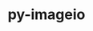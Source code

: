 ---
title: "py-imageio"
layout: cache
categories: [package, develop-2024-05-26]
meta: {"versions": ["2.34.0"], "compilers": ["gcc@=11.1.0", "gcc@=11.4.0", "gcc@=9.4.0", "oneapi@=2024.0.0"], "oss": ["ubuntu20.04", "ubuntu22.04"], "platforms": ["linux"], "targets": ["neoverse_v1", "neoverse_v2", "ppc64le", "x86_64_v3"], "stacks": ["data-vis-sdk", "e4s", "e4s-neoverse-v2", "e4s-neoverse_v1", "e4s-oneapi", "e4s-power", "root"], "num_specs": 6, "num_specs_by_stack": {"e4s-power": 1, "root": 6, "data-vis-sdk": 1, "e4s-neoverse_v1": 1, "e4s-neoverse-v2": 1, "e4s": 1, "e4s-oneapi": 1}}
spec_details: [{"hash": "p2ru5lwez4gh3vejaqzw2ud2o6p44ozo", "compiler": "gcc@=9.4.0", "versions": ["2.34.0"], "os": "ubuntu20.04", "platform": "linux", "target": "ppc64le", "variants": ["build_system=python_pip"], "stacks": ["e4s-power", "root"], "size": "-", "tarball": "https://binaries.spack.io/develop-2024-05-26/build_cache/linux-ubuntu20.04-ppc64le/gcc-9.4.0/py-imageio-2.34.0/linux-ubuntu20.04-ppc64le-gcc-9.4.0-py-imageio-2.34.0-p2ru5lwez4gh3vejaqzw2ud2o6p44ozo.spack"}, {"hash": "cmexltt5mgv4cznynvhjx4k6tbsevyyr", "compiler": "gcc@=11.1.0", "versions": ["2.34.0"], "os": "ubuntu20.04", "platform": "linux", "target": "x86_64_v3", "variants": ["build_system=python_pip"], "stacks": ["root", "data-vis-sdk"], "size": "-", "tarball": "https://binaries.spack.io/develop-2024-05-26/build_cache/linux-ubuntu20.04-x86_64_v3/gcc-11.1.0/py-imageio-2.34.0/linux-ubuntu20.04-x86_64_v3-gcc-11.1.0-py-imageio-2.34.0-cmexltt5mgv4cznynvhjx4k6tbsevyyr.spack"}, {"hash": "76rg7wmh2sjlo6e5gmwm5jfpmgfkm6ck", "compiler": "gcc@=11.4.0", "versions": ["2.34.0"], "os": "ubuntu22.04", "platform": "linux", "target": "neoverse_v1", "variants": ["build_system=python_pip"], "stacks": ["root", "e4s-neoverse_v1"], "size": "-", "tarball": "https://binaries.spack.io/develop-2024-05-26/build_cache/linux-ubuntu22.04-neoverse_v1/gcc-11.4.0/py-imageio-2.34.0/linux-ubuntu22.04-neoverse_v1-gcc-11.4.0-py-imageio-2.34.0-76rg7wmh2sjlo6e5gmwm5jfpmgfkm6ck.spack"}, {"hash": "5tyertkjrbv44koqxk3dyne7baqidwup", "compiler": "gcc@=11.4.0", "versions": ["2.34.0"], "os": "ubuntu22.04", "platform": "linux", "target": "neoverse_v2", "variants": ["build_system=python_pip"], "stacks": ["e4s-neoverse-v2", "root"], "size": "-", "tarball": "https://binaries.spack.io/develop-2024-05-26/build_cache/linux-ubuntu22.04-neoverse_v2/gcc-11.4.0/py-imageio-2.34.0/linux-ubuntu22.04-neoverse_v2-gcc-11.4.0-py-imageio-2.34.0-5tyertkjrbv44koqxk3dyne7baqidwup.spack"}, {"hash": "mksengnkq6di37pvanktbrunm5ono2e5", "compiler": "gcc@=11.4.0", "versions": ["2.34.0"], "os": "ubuntu22.04", "platform": "linux", "target": "x86_64_v3", "variants": ["build_system=python_pip"], "stacks": ["root", "e4s"], "size": "-", "tarball": "https://binaries.spack.io/develop-2024-05-26/build_cache/linux-ubuntu22.04-x86_64_v3/gcc-11.4.0/py-imageio-2.34.0/linux-ubuntu22.04-x86_64_v3-gcc-11.4.0-py-imageio-2.34.0-mksengnkq6di37pvanktbrunm5ono2e5.spack"}, {"hash": "vwnu6zwxfkpgd5eugyruyv4qcub36bkn", "compiler": "oneapi@=2024.0.0", "versions": ["2.34.0"], "os": "ubuntu22.04", "platform": "linux", "target": "x86_64_v3", "variants": ["build_system=python_pip"], "stacks": ["e4s-oneapi", "root"], "size": "-", "tarball": "https://binaries.spack.io/develop-2024-05-26/build_cache/linux-ubuntu22.04-x86_64_v3/oneapi-2024.0.0/py-imageio-2.34.0/linux-ubuntu22.04-x86_64_v3-oneapi-2024.0.0-py-imageio-2.34.0-vwnu6zwxfkpgd5eugyruyv4qcub36bkn.spack"}]
---